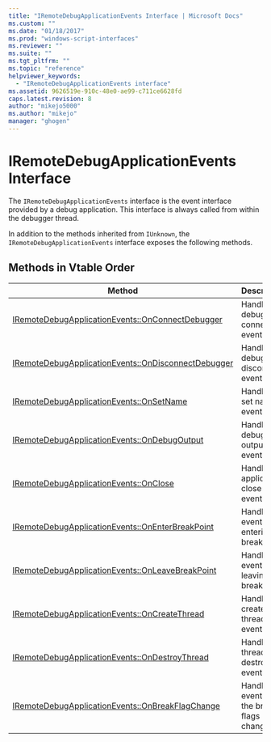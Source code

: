 ```yaml
---
title: "IRemoteDebugApplicationEvents Interface | Microsoft Docs"
ms.custom: ""
ms.date: "01/18/2017"
ms.prod: "windows-script-interfaces"
ms.reviewer: ""
ms.suite: ""
ms.tgt_pltfrm: ""
ms.topic: "reference"
helpviewer_keywords: 
  - "IRemoteDebugApplicationEvents interface"
ms.assetid: 9626519e-910c-48e0-ae99-c711ce6628fd
caps.latest.revision: 8
author: "mikejo5000"
ms.author: "mikejo"
manager: "ghogen"
---
```

# IRemoteDebugApplicationEvents Interface
The `IRemoteDebugApplicationEvents` interface is the event interface provided by a debug application. This interface is always called from within the debugger thread.  
  
 In addition to the methods inherited from `IUnknown`, the `IRemoteDebugApplicationEvents` interface exposes the following methods.  
  
## Methods in Vtable Order  
  
|Method|Description|  
|------------|-----------------|  
|[IRemoteDebugApplicationEvents::OnConnectDebugger](../../winscript/reference/iremotedebugapplicationevents-onconnectdebugger.md)|Handles a debugger connect event.|  
|[IRemoteDebugApplicationEvents::OnDisconnectDebugger](../../winscript/reference/iremotedebugapplicationevents-ondisconnectdebugger.md)|Handles a debugger disconnect event.|  
|[IRemoteDebugApplicationEvents::OnSetName](../../winscript/reference/iremotedebugapplicationevents-onsetname.md)|Handles a set name event.|  
|[IRemoteDebugApplicationEvents::OnDebugOutput](../../winscript/reference/iremotedebugapplicationevents-ondebugoutput.md)|Handles a debugger output event.|  
|[IRemoteDebugApplicationEvents::OnClose](../../winscript/reference/iremotedebugapplicationevents-onclose.md)|Handles an application close event.|  
|[IRemoteDebugApplicationEvents::OnEnterBreakPoint](../../winscript/reference/iremotedebugapplicationevents-onenterbreakpoint.md)|Handles an event for entering a breakpoint.|  
|[IRemoteDebugApplicationEvents::OnLeaveBreakPoint](../../winscript/reference/iremotedebugapplicationevents-onleavebreakpoint.md)|Handles an event for leaving a breakpoint.|  
|[IRemoteDebugApplicationEvents::OnCreateThread](../../winscript/reference/iremotedebugapplicationevents-oncreatethread.md)|Handles a create thread event.|  
|[IRemoteDebugApplicationEvents::OnDestroyThread](../../winscript/reference/iremotedebugapplicationevents-ondestroythread.md)|Handles a thread-destroyed event.|  
|[IRemoteDebugApplicationEvents::OnBreakFlagChange](../../winscript/reference/iremotedebugapplicationevents-onbreakflagchange.md)|Handles an event when the break flags change.|